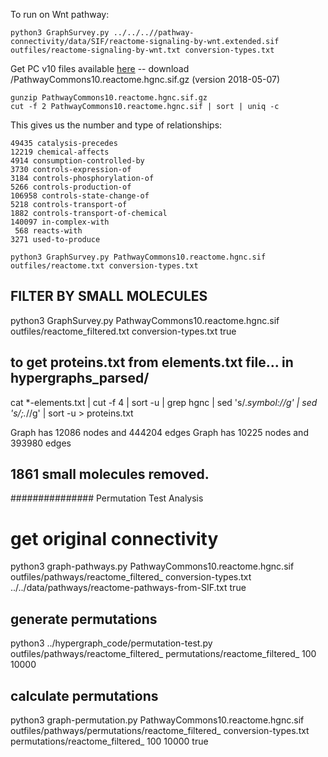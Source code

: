 To run on Wnt pathway:


```
python3 GraphSurvey.py ../../..//pathway-connectivity/data/SIF/reactome-signaling-by-wnt.extended.sif outfiles/reactome-signaling-by-wnt.txt conversion-types.txt 
```

Get PC v10 files available [here](http://www.pathwaycommons.org/archives/PC2/v10/) -- download /PathwayCommons10.reactome.hgnc.sif.gz (version 2018-05-07)

```
gunzip PathwayCommons10.reactome.hgnc.sif.gz 
cut -f 2 PathwayCommons10.reactome.hgnc.sif | sort | uniq -c
```

This gives us the number and type of relationships:

```
49435 catalysis-precedes
12219 chemical-affects
4914 consumption-controlled-by
3730 controls-expression-of
3184 controls-phosphorylation-of
5266 controls-production-of
106958 controls-state-change-of
5218 controls-transport-of
1882 controls-transport-of-chemical
140097 in-complex-with
 568 reacts-with
3271 used-to-produce
```

```
python3 GraphSurvey.py PathwayCommons10.reactome.hgnc.sif outfiles/reactome.txt conversion-types.txt 
```


## FILTER BY SMALL MOLECULES
python3 GraphSurvey.py PathwayCommons10.reactome.hgnc.sif outfiles/reactome_filtered.txt conversion-types.txt true

## to get proteins.txt from elements.txt file... in hypergraphs_parsed/
cat *-elements.txt | cut -f 4 | sort -u | grep hgnc | sed 's/.*symbol://g' | sed 's/;.*//g' | sort -u > proteins.txt

Graph has 12086 nodes and 444204 edges
Graph has 10225 nodes and 393980 edges

## 1861 small molecules removed.


############### Permutation Test Analysis

# get original connectivity
python3 graph-pathways.py PathwayCommons10.reactome.hgnc.sif outfiles/pathways/reactome_filtered_ conversion-types.txt ../../data/pathways/reactome-pathways-from-SIF.txt true  

## generate permutations
python3 ../hypergraph_code/permutation-test.py outfiles/pathways/reactome_filtered_ permutations/reactome_filtered_ 100 10000

## calculate permutations
python3 graph-permutation.py PathwayCommons10.reactome.hgnc.sif outfiles/pathways/permutations/reactome_filtered_ conversion-types.txt permutations/reactome_filtered_  100 10000 true